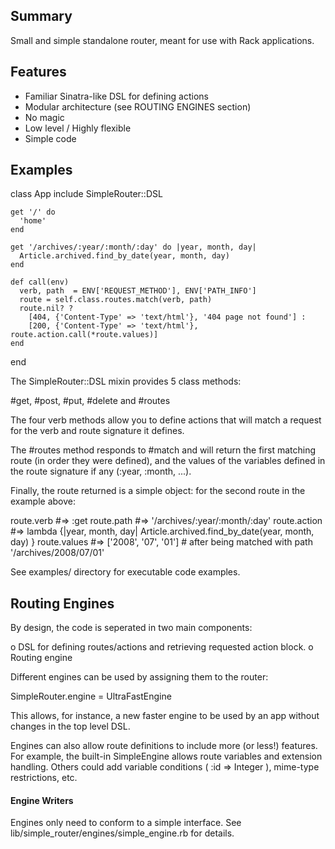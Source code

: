 
Summary
-------
Small and simple standalone router, meant for use with Rack applications.

Features
--------
* Familiar Sinatra-like DSL for defining actions
* Modular architecture (see ROUTING ENGINES section)
* No magic
* Low level / Highly flexible
* Simple code

Examples
--------

  class App
    include SimpleRouter::DSL

    get '/' do
      'home'
    end

    get '/archives/:year/:month/:day' do |year, month, day|
      Article.archived.find_by_date(year, month, day)
    end

    def call(env)
      verb, path  = ENV['REQUEST_METHOD'], ENV['PATH_INFO']
      route = self.class.routes.match(verb, path)
      route.nil? ?
        [404, {'Content-Type' => 'text/html'}, '404 page not found'] :
        [200, {'Content-Type' => 'text/html'}, route.action.call(*route.values)]
    end
  end

The SimpleRouter::DSL mixin provides 5 class methods:

  #get, #post, #put, #delete and #routes

The four verb methods allow you to define actions that will match a request for
the verb and route signature it defines.

The #routes method responds to #match and will return the first matching route
(in order they were defined), and the values of the variables defined in the
route signature if any (:year, :month, ...).

Finally, the route returned is a simple object: for the second route in the
example above:

  route.verb    #=> :get
  route.path    #=> '/archives/:year/:month/:day'
  route.action  #=> lambda {|year, month, day| Article.archived.find_by_date(year, month, day) }
  route.values  #=> ['2008', '07', '01'] # after being matched with path '/archives/2008/07/01'

See examples/ directory for executable code examples.

Routing Engines
---------------
By design, the code is seperated in two main components:

  o DSL for defining routes/actions and retrieving requested action block.
  o Routing engine

Different engines can be used by assigning them to the router:

  SimpleRouter.engine = UltraFastEngine

This allows, for instance, a new faster engine to be used by an app without
changes in the top level DSL.

Engines can also allow route definitions to include more (or less!) features.
For example, the built-in SimpleEngine allows route variables and extension
handling. Others could add variable conditions ( :id => Integer ), mime-type
restrictions, etc.

#### Engine Writers

Engines only need to conform to a simple interface. See
lib/simple_router/engines/simple_engine.rb for details.

